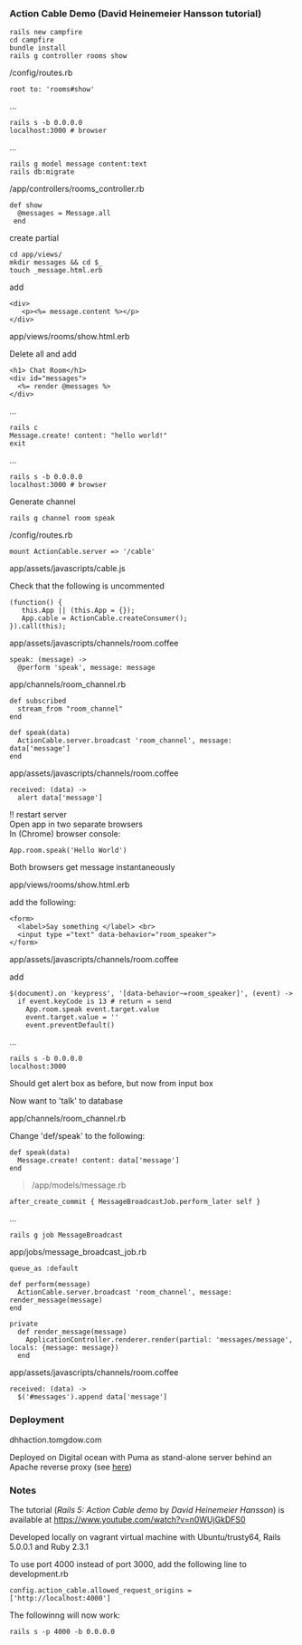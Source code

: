 ### Action Cable Demo (David Heinemeier Hansson tutorial)

    rails new campfire
    cd campfire
    bundle install
    rails g controller rooms show

/config/routes.rb
    
    root to: 'rooms#show'

&hellip;   
 
    rails s -b 0.0.0.0
    localhost:3000 # browser

&hellip;
    
    rails g model message content:text
    rails db:migrate

/app/controllers/rooms_controller.rb 

    def show
      @messages = Message.all
     end

create partial  

    cd app/views/
    mkdir messages && cd $_
    touch _message.html.erb

add  

    <div>
       <p><%= message.content %></p>
    </div>

app/views/rooms/show.html.erb  

Delete all and add  

    <h1> Chat Room</h1>
    <div id="messages">
      <%= render @messages %>
    </div>

&hellip; 
    
    rails c
    Message.create! content: "hello world!"
    exit

&hellip; 
 
    rails s -b 0.0.0.0  
    localhost:3000 # browser

Generate channel  

    rails g channel room speak  

/config/routes.rb

    mount ActionCable.server => '/cable'

app/assets/javascripts/cable.js  

Check that the following is uncommented 

    (function() {
       this.App || (this.App = {});    
       App.cable = ActionCable.createConsumer();
    }).call(this);

app/assets/javascripts/channels/room.coffee

    speak: (message) -> 
      @perform 'speak', message: message

app/channels/room_channel.rb

    def subscribed
      stream_from "room_channel"
    end

    def speak(data)
      ActionCable.server.broadcast 'room_channel', message: data['message']
    end

app/assets/javascripts/channels/room.coffee 

    received: (data) -> 
      alert data['message']

!! restart server  
Open app in two separate browsers  
In (Chrome) browser console: 

    App.room.speak('Hello World')

Both browsers get message instantaneously

app/views/rooms/show.html.erb  

add the following: 

    <form>
      <label>Say something </label> <br>
      <input type ="text" data-behavior="room_speaker">
    </form>

app/assets/javascripts/channels/room.coffee  

add

    $(document).on 'keypress', '[data-behavior~=room_speaker]', (event) ->
      if event.keyCode is 13 # return = send
        App.room.speak event.target.value
        event.target.value = ''
        event.preventDefault()

&hellip;    

    rails s -b 0.0.0.0
    localhost:3000

Should get alert box as before, but now from input box

Now want to 'talk' to database

app/channels/room_channel.rb  

Change 'def/speak' to the following: 
 
    def speak(data)
      Message.create! content: data['message']
    end

> /app/models/message.rb

    after_create_commit { MessageBroadcastJob.perform_later self }

&hellip; 

    rails g job MessageBroadcast

app/jobs/message_broadcast_job.rb

    queue_as :default

    def perform(message)
      ActionCable.server.broadcast 'room_channel', message: render_message(message)
    end

    private
      def render_message(message)
        ApplicationController.renderer.render(partial: 'messages/message', locals: {message: message})
      end

app/assets/javascripts/channels/room.coffee

    received: (data) -> 
      $('#messages').append data['message']
### Deployment

dhhaction.tomgdow.com

Deployed on Digital ocean with Puma as stand-alone server behind an Apache reverse proxy (see [here](https://www.phusionpassenger.com/library/deploy/standalone/reverse_proxy.html))


### Notes
The tutorial (*Rails 5: Action Cable demo* by *David Heinemeier Hansson*) is available at https://www.youtube.com/watch?v=n0WUjGkDFS0  

Developed locally on vagrant virtual machine with Ubuntu/trusty64,
Rails 5.0.0.1 and  Ruby 2.3.1

To use port 4000 instead of port 3000, add the following line to development.rb  

    config.action_cable.allowed_request_origins = ['http://localhost:4000'] 
  
The followinng will now work:  

    rails s -p 4000 -b 0.0.0.0


